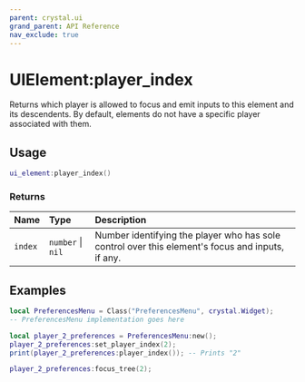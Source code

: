 ```yaml
---
parent: crystal.ui
grand_parent: API Reference
nav_exclude: true
---
```


# UIElement:player_index

Returns which player is allowed to focus and emit inputs to this element and its descendents. By default, elements do not have a specific player associated with them.

## Usage

```lua
ui_element:player_index()
```

### Returns

| Name    | Type              | Description                                                                                      |
| :------ | :---------------- | :----------------------------------------------------------------------------------------------- |
| `index` | `number` \| `nil` | Number identifying the player who has sole control over this element's focus and inputs, if any. |

## Examples

```lua
local PreferencesMenu = Class("PreferencesMenu", crystal.Widget);
-- PreferencesMenu implementation goes here

local player_2_preferences = PreferencesMenu:new();
player_2_preferences:set_player_index(2);
print(player_2_preferences:player_index()); -- Prints "2"

player_2_preferences:focus_tree(2);
```
